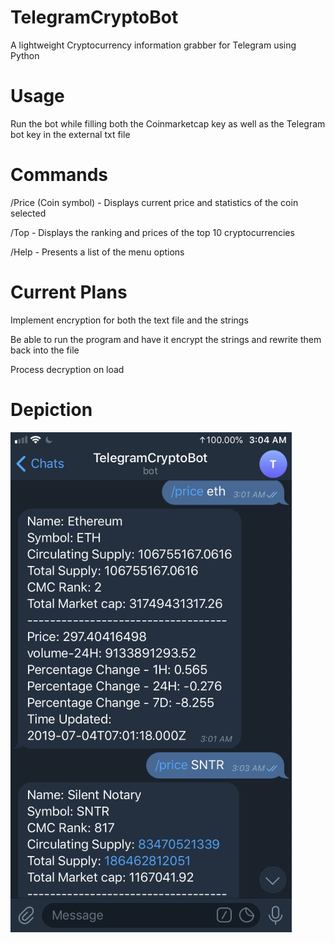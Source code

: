 # TelegramCryptoBot
A lightweight Cryptocurrency information grabber for Telegram using Python

# Usage 
Run the bot while filling both the Coinmarketcap key as well as the Telegram bot key in the external txt file

# Commands
/Price (Coin symbol) - Displays current price and statistics of the coin selected

/Top - Displays the ranking and prices of the top 10 cryptocurrencies

/Help - Presents a list of the menu options

# Current Plans
Implement encryption for both the text file and the strings

Be able to run the program and have it encrypt the strings and rewrite them back into the file 

Process decryption on load

# Depiction
![alt text](ss.png)

